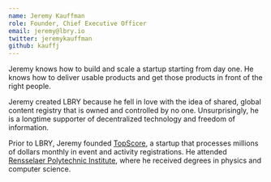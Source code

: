 ```yaml
---
name: Jeremy Kauffman
role: Founder, Chief Executive Officer
email: jeremy@lbry.io
twitter: jeremykauffman
github: kauffj
---
```


Jeremy knows how to build and scale a startup starting from day one. He knows how to deliver usable products and get those products in front of the right people.

Jeremy created LBRY because he fell in love with the idea of shared, global content registry that is owned and controlled by no one. Unsurprisingly, he is a longtime supporter of decentralized technology and freedom of information.

Prior to LBRY, Jeremy founded [TopScore](//usetopscore.com), a startup that processes millions of dollars monthly in event and activity registrations. He attended [Rensselaer Polytechnic Institute](//rpi.edu), where he received degrees in physics and computer science.

